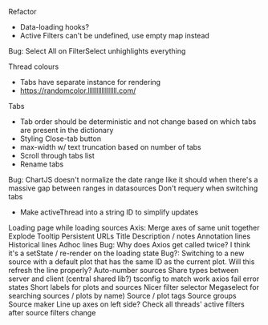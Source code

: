 Refactor
* Data-loading hooks?
* Active Filters can't be undefined, use empty map instead

Bug: Select All on FilterSelect unhighlights everything

Thread colours
  * Tabs have separate instance for rendering
  * https://randomcolor.lllllllllllllllll.com/

Tabs
* Tab order should be deterministic and not change based on which tabs are present in the dictionary
* Styling Close-tab button
* max-width w/ text truncation based on number of tabs
* Scroll through tabs list
* Rename tabs

Bug: ChartJS doesn't normalize the date range like it should when there's a massive gap between ranges in datasources
Don't requery when switching tabs
  * Make activeThread into a string ID to simplify updates

Loading page while loading sources
Axis: Merge axes of same unit together
Explode
Tooltip
Persistent URLs
Title
Description / notes
Annotation lines
Historical lines
Adhoc lines
Bug: Why does Axios get called twice? I think it's a setState / re-render on the loading state
Bug?: Switching to a new source with a default plot that has the same ID as the current plot. Will this refresh the line properly?
Auto-number sources
Share types between server and client (central shared lib?)
tsconfig to match work
axios fail error states
Short labels for plots and sources
Nicer filter selector
Megaselect for searching sources / plots by name)
Source / plot tags
Source groups
Source maker
Line up axes on left side?
Check all threads' active filters after source filters change